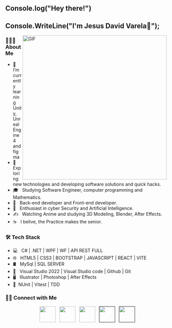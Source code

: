 <h2> Console.log("Hey there!")</h2>
<h2>Console.WriteLine("I'm Jesus David Varela👾");</h2>
<img align="right" alt="GIF" src="https://user-images.githubusercontent.com/119714274/213307663-f1bde1f6-22a0-4ad5-9aa2-afe80c1493e8.jpg" width="450"/>

<h3> 👨🏻‍💻 About Me </h3>

- 🔭 &nbsp; I’m currently learning Unity, Unreal Engine 4 and figma
- 🤔 &nbsp; Exploring new technologies and developing software solutions and quick hacks.
- 🎓 &nbsp; Studying Software Engineer, computer programming and Mathematics.
- 💼 &nbsp; Back-end developer and Front-end developer.
- 🌱 &nbsp; Enthusiast in cyber Security and Artificial Intelligence.
- ✍️ &nbsp; Watching Anime and studying 3D Modeling, Blender, After Effects.
- ☕ &nbsp; I belive, the Practice makes the senior. 

<h3>🛠 Tech Stack</h3>

- 💻 &nbsp;  C# | .NET | WPF | WF | API REST FULL  
- 🌐 &nbsp; HTML5 | CSS3 | BOOTSTRAP | JAVASCRIPT | REACT | VITE 
- 🛢 &nbsp; MySql | SQL SERVER 
- 🔧 &nbsp; Visual Studio 2022 |  Visual Studio code | Github | Git 
- 🖥 &nbsp; Illustrator | Photoshop | After Effects
- 🧪&nbsp; NUnit | Vitest | TDD

<h3> 🤝🏻 Connect with Me </h3>

<p align="center">
<!--Codepen-->
&nbsp; <a href="https://codepen.io/Luckxers" target="_blank" rel="noopener noreferrer"><img src="https://user-images.githubusercontent.com/119714274/213311900-389f2b4a-a185-441c-ac8b-54ddcc511075.png" width="50" /></a>  
<!--Linkedin-->
&nbsp; <a href="https://www.linkedin.com/in/jesus-david-varela-melendez-34866a259/" target="_blank" rel="noopener noreferrer"><img src="https://user-images.githubusercontent.com/119714274/213312967-e9db81de-b043-4037-8ab7-a6bc08f57963.png" width="50" /></a>
<!--Gmail-->
&nbsp; <a href="mailto:jesusvarela288@gmail.com" target="_blank" rel="noopener noreferrer"><img src="https://user-images.githubusercontent.com/119714274/213312176-f96b37fd-e623-42ff-9f70-3f6d9467bd61.png"  width="50" /></a>
<!--Website-->
&nbsp; <a href="" target="_blank" rel="noopener noreferrer"><img src="https://user-images.githubusercontent.com/119714274/213312086-53531233-024a-4ae7-b1aa-cde34327e421.png"  width="50" /></a>
<!--RESUME-->
&nbsp; <a href="" target="_blank" rel="noopener noreferrer"><img src="https://user-images.githubusercontent.com/119714274/213315150-aa8da831-c26a-491f-9f0e-2aeb6a34dce8.png"  width="50" /></a>
</p>
